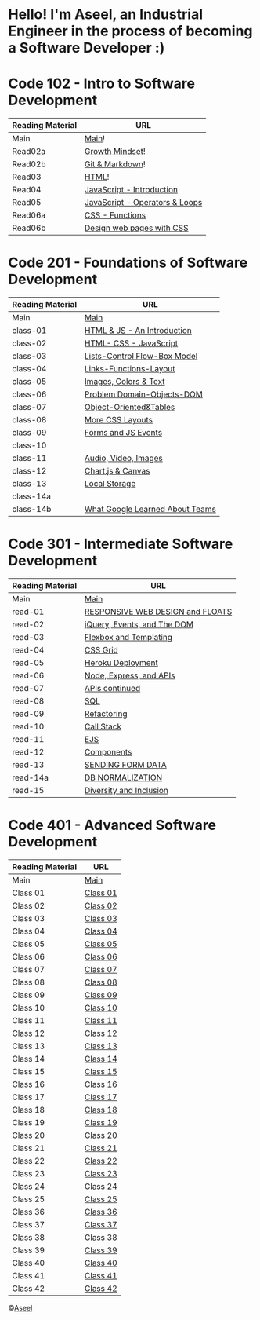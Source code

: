 # Hello! I'm Aseel, an Industrial Engineer in the process of becoming a Software Developer :)


# Code 102 - Intro to Software Development 

Reading Material  | URL
------------------|--------------
Main              | [Main](https://aseel-z.github.io/reading-notes/)!
Read02a           | [Growth Mindset](https://aseel-z.github.io/reading-notes/read02a)!
Read02b           | [Git & Markdown](https://aseel-z.github.io/reading-notes/read02b)!
Read03            | [HTML](https://aseel-z.github.io/reading-notes/read03)!
Read04            | [JavaScript - Introduction](https://aseel-z.github.io/reading-notes/read04)
Read05            | [JavaScript - Operators & Loops](https://aseel-z.github.io/reading-notes/read05)
Read06a           | [CSS - Functions](https://aseel-z.github.io/reading-notes/read06a)
Read06b           | [Design web pages with CSS](https://aseel-z.github.io/reading-notes/read06b)

# Code 201 - Foundations of Software Development

Reading Material  | URL
------------------|--------------
Main              | [Main](https://aseel-z.github.io/reading-notes/)
class-01          | [HTML & JS - An Introduction](https://aseel-z.github.io/reading-notes/class-01)
class-02          | [HTML- CSS - JavaScript](https://aseel-z.github.io/reading-notes/class-02)
class-03          | [Lists-Control Flow-Box Model](https://aseel-z.github.io/reading-notes/class-03)
class-04          | [Links-Functions-Layout](https://aseel-z.github.io/reading-notes/class-04)
class-05          | [Images, Colors & Text](https://aseel-z.github.io/reading-notes/class-05)
class-06          | [Problem Domain-Objects-DOM](https://aseel-z.github.io/reading-notes/class-06)
class-07          | [Object-Oriented&Tables](https://aseel-z.github.io/reading-notes/class-07)
class-08          | [More CSS Layouts](https://aseel-z.github.io/reading-notes/class-08)
class-09          | [Forms and JS Events](https://aseel-z.github.io/reading-notes/class-09)
class-10          | [](https://aseel-z.github.io/reading-notes/class-10)
class-11          | [Audio, Video, Images](https://aseel-z.github.io/reading-notes/class-11)
class-12          | [Chart.js & Canvas](https://aseel-z.github.io/reading-notes/class-12)
class-13          | [Local Storage](https://aseel-z.github.io/reading-notes/class-13)
class-14a          | [](https://aseel-z.github.io/reading-notes/class-14a)
class-14b         | [What Google Learned About Teams](https://aseel-z.github.io/reading-notes/class-14b)

# Code 301 - Intermediate Software Development

Reading Material  | URL
------------------|--------------
Main              | [Main](https://aseel-z.github.io/reading-notes/)
read-01           | [RESPONSIVE WEB DESIGN and FLOATS](https://aseel-z.github.io/reading-notes/read-01)
read-02           | [jQuery, Events, and The DOM](https://aseel-z.github.io/reading-notes/read-02)
read-03           | [Flexbox and Templating](https://aseel-z.github.io/reading-notes/read-03)
read-04           | [CSS Grid](https://aseel-z.github.io/reading-notes/read-04)
read-05           | [Heroku Deployment](https://aseel-z.github.io/reading-notes/read-05)
read-06           | [Node, Express, and APIs](https://aseel-z.github.io/reading-notes/read-06)
read-07           | [APIs continued](https://aseel-z.github.io/reading-notes/read-07)
read-08           | [SQL](https://aseel-z.github.io/reading-notes/read-08)
read-09           | [Refactoring](https://aseel-z.github.io/reading-notes/read-09)
read-10           | [Call Stack](https://aseel-z.github.io/reading-notes/read-10)
read-11           | [EJS](https://aseel-z.github.io/reading-notes/read-11)
read-12           | [Components](https://aseel-z.github.io/reading-notes/read-12)
read-13           | [SENDING FORM DATA](https://aseel-z.github.io/reading-notes/read-13)
read-14a          | [DB NORMALIZATION](https://aseel-z.github.io/reading-notes/read-14a)
read-15          | [Diversity and Inclusion](https://aseel-z.github.io/reading-notes/read-15)

# Code 401 - Advanced Software Development

Reading Material  | URL
------------------|--------------
Main              | [Main](https://aseel-z.github.io/reading-notes/)
Class 01          | [Class 01](https://aseel-z.github.io/reading-notes/read-401-01)
Class 02          | [Class 02](https://aseel-z.github.io/reading-notes/read-401-02)
Class 03          | [Class 03](https://aseel-z.github.io/reading-notes/read-401-03)
Class 04          | [Class 04](https://aseel-z.github.io/reading-notes/read-401-04)
Class 05          | [Class 05](https://aseel-z.github.io/reading-notes/read-401-05)
Class 06          | [Class 06](https://aseel-z.github.io/reading-notes/read-401-06)
Class 07          | [Class 07](https://aseel-z.github.io/reading-notes/read-401-07)
Class 08          | [Class 08](https://aseel-z.github.io/reading-notes/read-401-08)
Class 09          | [Class 09](https://aseel-z.github.io/reading-notes/read-401-09)
Class 10          | [Class 10](https://aseel-z.github.io/reading-notes/read-401-10)
Class 11          | [Class 11](https://aseel-z.github.io/reading-notes/read-401-11)                
Class 12          | [Class 12](https://aseel-z.github.io/reading-notes/read-401-12) 
Class 13          | [Class 13](https://aseel-z.github.io/reading-notes/read-401-13) 
Class 14          | [Class 14](https://aseel-z.github.io/reading-notes/read-401-14)
Class 15          | [Class 15](https://aseel-z.github.io/reading-notes/read-401-15)
Class 16          | [Class 16](https://aseel-z.github.io/reading-notes/read-401-16)
Class 17          | [Class 17](https://aseel-z.github.io/reading-notes/read-401-17)
Class 18          | [Class 18](https://aseel-z.github.io/reading-notes/read-401-18)
Class 19          | [Class 19](https://aseel-z.github.io/reading-notes/read-401-19)
Class 20          | [Class 20](https://aseel-z.github.io/reading-notes/read-401-20)
Class 21          | [Class 21](https://aseel-z.github.io/reading-notes/read-401-21)
Class 22          | [Class 22](https://aseel-z.github.io/reading-notes/read-401-22)
Class 23          | [Class 23](https://aseel-z.github.io/reading-notes/read-401-23)
Class 24          | [Class 24](https://aseel-z.github.io/reading-notes/read-401-24)
Class 25          | [Class 25](https://aseel-z.github.io/reading-notes/read-401-25)
Class 36          | [Class 36](https://aseel-z.github.io/reading-notes/read-401-36)
Class 37          | [Class 37](https://aseel-z.github.io/reading-notes/read-401-37)
Class 38          | [Class 38](https://aseel-z.github.io/reading-notes/read-401-38)
Class 39          | [Class 39](https://aseel-z.github.io/reading-notes/read-401-39)
Class 40          | [Class 40](https://aseel-z.github.io/reading-notes/read-401-40)
Class 41          | [Class 41](https://aseel-z.github.io/reading-notes/read-401-41)
Class 42          | [Class 42](https://aseel-z.github.io/reading-notes/read-401-42)


&copy;[Aseel](https://github.com/Aseel-Z)